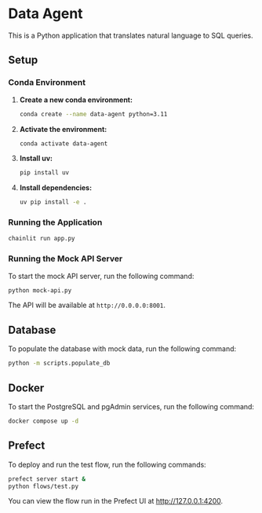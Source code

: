 # Data Agent

This is a Python application that translates natural language to SQL queries.

## Setup

### Conda Environment

1.  **Create a new conda environment:**
    ```bash
    conda create --name data-agent python=3.11
    ```

2.  **Activate the environment:**
    ```bash
    conda activate data-agent
    ```

3.  **Install uv:**
    ```bash
    pip install uv
    ```

4.  **Install dependencies:**
    ```bash
    uv pip install -e .
    ```

### Running the Application

```bash
chainlit run app.py
```

### Running the Mock API Server

To start the mock API server, run the following command:

```bash
python mock-api.py
```

The API will be available at `http://0.0.0.0:8001`.


## Database

To populate the database with mock data, run the following command:

```bash
python -m scripts.populate_db
```

## Docker

To start the PostgreSQL and pgAdmin services, run the following command:

```bash
docker compose up -d
```

## Prefect

To deploy and run the test flow, run the following commands:

```bash
prefect server start &
python flows/test.py
```

You can view the flow run in the Prefect UI at http://127.0.0.1:4200.
